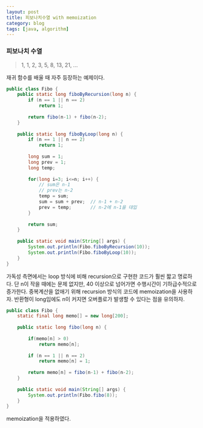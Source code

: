```yaml
---
layout: post
title: 피보나치수열 with memoization
category: blog
tags: [java, algorithm]
---
```

### 피보나치 수열
> 1, 1, 2, 3, 5, 8, 13, 21, ... 

재귀 함수를 배울 때 자주 등장하는 예제이다.


```java
public class Fibo {
    public static long fiboByRecursion(long n) {
        if (n == 1 || n == 2)
            return 1;
         
        return fibo(n-1) + fibo(n-2);
    }
     
    public static long fiboByLoop(long n) {
        if (n == 1 || n == 2)
            return 1;
         
        long sum = 1;
        long prev = 1;
        long temp;
         
        for(long i=3; i<=n; i++) {
            // sum은 n-1
            // prev는 n-2
            temp = sum;
            sum = sum + prev;  // n-1 + n-2
            prev = temp;       // n-2에 n-1을 대입
        }
         
        return sum;
    }
     
    public static void main(String[] args) {
        System.out.println(Fibo.fiboByRecursion(10));
        System.out.println(Fibo.fiboByLoop(10));
    }
}
```
가독성 측면에서는 loop 방식에 비해 recursion으로 구현한 코드가 훨씬 짧고 명료하다.
단 n이 작을 때에는 문제 없지만, 40 이상으로 넘어가면 수행시간이 기하급수적으로 증가한다. 
중복계산을 없애기 위해 recursion 방식의 코드에 memoization을 사용하자.
반환형이 long임에도 n이 커지면 오버플로가 발생할 수 있다는 점을 유의하자. 



```java
public class Fibo {
    static final long memo[] = new long[200];
     
    public static long fibo(long n) {
         
        if(memo[n] > 0)
            return memo[n];
         
        if (n == 1 || n == 2)
            return memo[n] = 1;
         
        return memo[n] = fibo(n-1) + fibo(n-2);
    }
     
    public static void main(String[] args) {
        System.out.println(Fibo.fibo(8));
    }
}
```
memoization을 적용하였다.